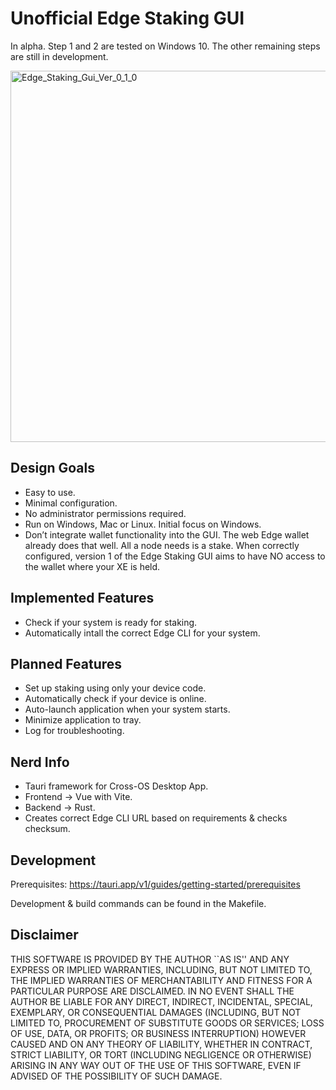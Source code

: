 # Unofficial Edge Staking GUI

In alpha. Step 1 and 2 are tested on Windows 10. The other remaining steps are still in development.

<img width="594" alt="Edge_Staking_Gui_Ver_0_1_0" src="https://user-images.githubusercontent.com/113918164/232255569-e3b9fb54-fe19-478c-9b39-3507dcfc0bdc.PNG">

## Design Goals
- Easy to use.
- Minimal configuration.
- No administrator permissions required.
- Run on Windows, Mac or Linux. Initial focus on Windows.
- Don’t integrate wallet functionality into the GUI. The web Edge wallet already does that well. All a node needs is a stake. When correctly configured, version 1 of the Edge Staking GUI aims to have NO access to the wallet where your XE is held.

## Implemented Features
- Check if your system is ready for staking.
- Automatically intall the correct Edge CLI for your system.

## Planned Features
- Set up staking using only your device code.
- Automatically check if your device is online.
- Auto-launch application when your system starts.
- Minimize application to tray.
- Log for troubleshooting.

## Nerd Info
- Tauri framework for Cross-OS Desktop App.
- Frontend -> Vue with Vite.
- Backend -> Rust.
- Creates correct Edge CLI URL based on requirements & checks checksum.

## Development

Prerequisites: https://tauri.app/v1/guides/getting-started/prerequisites

Development & build commands can be found in the Makefile.

## Disclaimer
THIS SOFTWARE IS PROVIDED BY THE AUTHOR ``AS IS'' AND ANY EXPRESS OR IMPLIED WARRANTIES, INCLUDING, BUT NOT LIMITED TO, THE IMPLIED WARRANTIES OF MERCHANTABILITY AND FITNESS FOR A PARTICULAR PURPOSE ARE DISCLAIMED. IN NO EVENT SHALL THE AUTHOR BE LIABLE FOR ANY DIRECT, INDIRECT, INCIDENTAL, SPECIAL, EXEMPLARY, OR CONSEQUENTIAL DAMAGES (INCLUDING, BUT NOT LIMITED TO, PROCUREMENT OF SUBSTITUTE GOODS OR SERVICES; LOSS OF USE, DATA, OR PROFITS; OR BUSINESS INTERRUPTION) HOWEVER CAUSED AND ON ANY THEORY OF LIABILITY, WHETHER IN CONTRACT, STRICT LIABILITY, OR TORT (INCLUDING NEGLIGENCE OR OTHERWISE) ARISING IN ANY WAY OUT OF THE USE OF THIS SOFTWARE, EVEN IF ADVISED OF THE POSSIBILITY OF SUCH DAMAGE.
